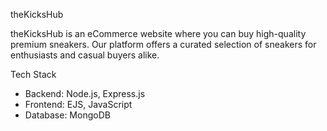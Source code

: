 theKicksHub

theKicksHub is an eCommerce website where you can buy high-quality premium sneakers. Our platform offers a curated selection of sneakers for enthusiasts and casual buyers alike.

Tech Stack
- Backend: Node.js, Express.js
- Frontend: EJS, JavaScript
- Database: MongoDB

